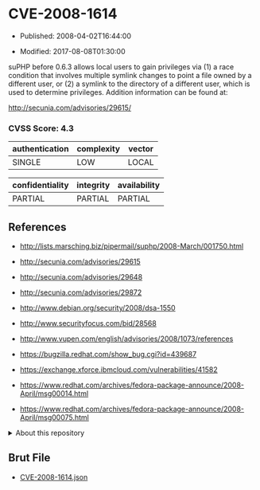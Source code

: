 # CVE-2008-1614

- Published: 2008-04-02T16:44:00

- Modified: 2017-08-08T01:30:00

suPHP before 0.6.3 allows local users to gain privileges via (1) a race condition that involves multiple symlink changes to point a file owned by a different user, or (2) a symlink to the directory of a different user, which is used to determine privileges. Addition information can be found at:

http://secunia.com/advisories/29615/



### CVSS Score: **4.3**

| authentication | complexity | vector |
| --- | --- | --- |
| SINGLE | LOW | LOCAL |

| confidentiality | integrity | availability |
| --- | --- | --- |
| PARTIAL | PARTIAL | PARTIAL |

## References

* http://lists.marsching.biz/pipermail/suphp/2008-March/001750.html

* http://secunia.com/advisories/29615

* http://secunia.com/advisories/29648

* http://secunia.com/advisories/29872

* http://www.debian.org/security/2008/dsa-1550

* http://www.securityfocus.com/bid/28568

* http://www.vupen.com/english/advisories/2008/1073/references

* https://bugzilla.redhat.com/show_bug.cgi?id=439687

* https://exchange.xforce.ibmcloud.com/vulnerabilities/41582

* https://www.redhat.com/archives/fedora-package-announce/2008-April/msg00014.html

* https://www.redhat.com/archives/fedora-package-announce/2008-April/msg00075.html

<details>
<summary>About this repository</summary> 

  This repository is part of the project [Live Hack CVE](https://github.com/Live-Hack-CVE). Main website can be found [www.live-hack.org](https://www.live-hack.org) 
  
  Made by [Sn0wAlice](https://github.com/Sn0wAlice) for the people that care about security and need to have a feed of the latest CVEs. Hope you enjoy it, don't forget to star the repo and follow me on [Twitter](https://twitter.com/Sn0wAlice) and [Github](https://github.com/Sn0wAlice). And that is my [personnal website](https://www.alice-snow.me/)

  - [Home Page](https://github.com/Live-Hack-CVE)
  - [Framework](https://github.com/Live-Hack-CVE/cve-framework)
  - [CVE database](https://github.com/Live-Hack-CVE/full_database)
  - [Changelog](https://github.com/Live-Hack-CVE/Changelog)
</details>

## Brut File

* [CVE-2008-1614.json](https://raw.githubusercontent.com/Live-Hack-CVE/full_database/main/cves/2008/CVE-2008-1614.json)


